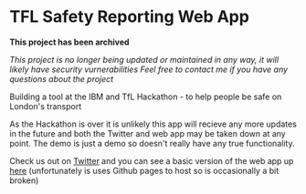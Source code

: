 # TFL Safety Reporting Web App

**This project has been archived**

*This project is no longer being updated or maintained in any way, it will likely have security vurnerabilities*
*Feel free to contact me if you have any questions about the project*

Building a tool at the IBM and TfL Hackathon - to help people be safe on London's transport

As the Hackathon is over it is unlikely this app will recieve any more updates in the future and both the Twitter and web app may be taken down at any point. The demo is just a demo so doesn't really have any true functionality.

Check us out on [Twitter](https://twitter.com/TfLSafety) and you can see a basic version of the web app up [here](https://simpsonthomas.github.io/tfl-safety/) (unfortunately is uses Github pages to host so is occasionally a bit broken)
